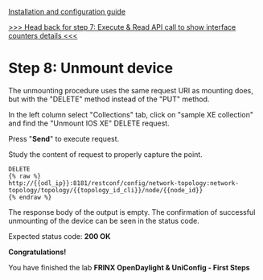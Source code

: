 [Installation and configuration guide](byod.html)

[>>> Head back for step 7: Execute & Read API call to show interface counters details <<<](7.md)

# Step 8: Unmount device

The unmounting procedure uses the same request URI as mounting does, but with the "DELETE" method instead of the "PUT" method.

In the left column select "Collections" tab, click on "sample XE collection" and find the "Unmount IOS XE" DELETE request.

Press "**Send**" to execute request.

Study the content of request to properly capture the point. 

```
DELETE
{% raw %}
http://{{odl_ip}}:8181/restconf/config/network-topology:network-topology/topology/{{topology_id_cli}}/node/{{node_id}}
{% endraw %}
```

The response body of the output is empty. The confirmation of successful unmounting of the device can be seen in the status code.

Expected status code: **200 OK**

**Congratulations!** 

You have finished the lab **FRINX OpenDaylight & UniConfig - First Steps**
